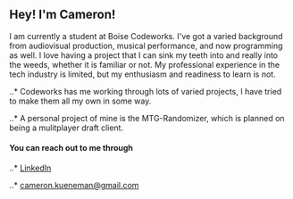 <!-- ### Hi there 👋 -->

## Hey! I'm Cameron!

I am currently a student at Boise Codeworks. I've got a varied background from audiovisual production, musical performance, and now programming as well. I love having a project that I can sink my teeth into and really into the weeds, whether it is familiar or not. My professional experience in the tech industry is limited, but my enthusiasm and readiness to learn is not.

..* Codeworks has me working through lots of varied projects, I have tried to make them all my own in some way.

..* A personal project of mine is the MTG-Randomizer, which is planned on being a mulitplayer draft client. 

#### You can reach out to me through 

..* [LinkedIn](https://www.linkedin.com/in/cameron-ara/)

..* [cameron.kueneman@gmail.com](cameron.kueneman@gmail.com)


<!--
**DMGCK/DMGCK** is a ✨ _special_ ✨ repository because its `README.md` (this file) appears on your GitHub profile.

Here are some ideas to get you started:

- 🔭 I’m currently working on ...
- 🌱 I’m currently learning ...
- 👯 I’m looking to collaborate on ...
- 🤔 I’m looking for help with ...
- 💬 Ask me about ...
- 📫 How to reach me: ...
- 😄 Pronouns: ...
- ⚡ Fun fact: ...
-->
